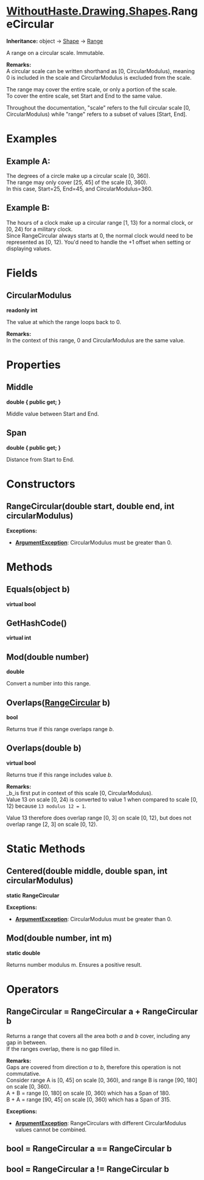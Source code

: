 # [WithoutHaste.Drawing.Shapes](TableOfContents.WithoutHaste.Drawing.Shapes.md).RangeCircular

**Inheritance:** object → [Shape](WithoutHaste.Drawing.Shapes.Shape.md) → [Range](WithoutHaste.Drawing.Shapes.Range.md)  

A range on a circular scale. Immutable.  

**Remarks:**  
A circular scale can be written shorthand as [0, CircularModulus), meaning 0 is included in the scale and CircularModulus is excluded from the scale.  
  
The range may cover the entire scale, or only a portion of the scale.  
To cover the entire scale, set Start and End to the same value.  
  
Throughout the documentation, "scale" refers to the full circular scale [0, CircularModulus) while "range" refers to a subset of values [Start, End].  

# Examples

## Example A:

The degrees of a circle make up a circular scale [0, 360).  
The range may only cover [25, 45] of the scale [0, 360).  
In this case, Start=25, End=45, and CircularModulus=360.  

## Example B:

The hours of a clock make up a circular range [1, 13) for a normal clock, or [0, 24) for a military clock.  
Since RangeCircular always starts at 0, the normal clock would need to be represented as [0, 12). You'd need to handle the +1 offset when setting or displaying values.  

# Fields

## CircularModulus

**readonly int**  

The value at which the range loops back to 0.  

**Remarks:**  
In the context of this range, 0 and CircularModulus are the same value.  

# Properties

## Middle

**double { public get; }**  

Middle value between Start and End.  

## Span

**double { public get; }**  

Distance from Start to End.  

# Constructors

## RangeCircular(double start, double end, int circularModulus)

**Exceptions:**  
* **[ArgumentException](https://docs.microsoft.com/en-us/dotnet/api/system.argumentexception)**: CircularModulus must be greater than 0.  

# Methods

## Equals(object b)

**virtual bool**  

## GetHashCode()

**virtual int**  

## Mod(double number)

**double**  

Convert a number into this range.  

## Overlaps([RangeCircular](WithoutHaste.Drawing.Shapes.RangeCircular.md) b)

**bool**  

Returns true if this range overlaps range _b_.  

## Overlaps(double b)

**virtual bool**  

Returns true if this range includes value _b_.  

**Remarks:**  
_b_is first put in context of this scale [0, CircularModulus).  
 Value 13 on scale [0, 24) is converted to value 1 when compared to scale [0, 12) because `13 modulus 12 = 1`.  
  
Value 13 therefore does overlap range [0, 3] on scale [0, 12), but does not overlap range [2, 3] on scale [0, 12).  

# Static Methods

## Centered(double middle, double span, int circularModulus)

**static RangeCircular**  

**Exceptions:**  
* **[ArgumentException](https://docs.microsoft.com/en-us/dotnet/api/system.argumentexception)**: CircularModulus must be greater than 0.  

## Mod(double number, int m)

**static double**  

Returns number modulus m. Ensures a positive result.  

# Operators

## RangeCircular = RangeCircular a + RangeCircular b

Returns a range that covers all the area both _a_ and _b_ cover, including any gap in between.  
If the ranges overlap, there is no gap filled in.  

**Remarks:**  
Gaps are covered from direction _a_ to _b_, therefore this operation is not commutative.  
  Consider range A is [0, 45] on scale [0, 360), and range B is range [90, 180] on scale [0, 360).  
A + B = range [0, 180] on scale [0, 360) which has a Span of 180.  
B + A = range [90, 45] on scale [0, 360) which has a Span of 315.  

**Exceptions:**  
* **[ArgumentException](https://docs.microsoft.com/en-us/dotnet/api/system.argumentexception)**: RangeCirculars with different CircularModulus values cannot be combined.  

## bool = RangeCircular a == RangeCircular b

## bool = RangeCircular a != RangeCircular b

